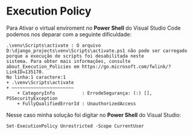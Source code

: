 # Execution Policy

Para Ativar o virtual enviroment no __Power Shell__ do Visual Studio Code podemos nos deparar com a seguinte dificuldade:

```
.\venv\Scripts\activate : O arquivo D:\django_projects\venv\Scripts\activate.ps1 não pode ser carregado porque a execução de scripts foi desabilitada neste 
sistema. Para obter mais informações, consulte about_Execution_Policies em https://go.microsoft.com/fwlink/?LinkID=135170.
No linha:1 caractere:1
+ .\venv\Scripts\activate
+ ~~~~~~~~~~~~~~~~~~~~~~~
    + CategoryInfo          : ErrodeSegurança: (:) [], PSSecurityException
    + FullyQualifiedErrorId : UnauthorizedAccess
```

Nesse caso minha solução foi digitar no __Power Shell__ do Visual Studio:

```Set-ExecutionPolicy Unrestricted -Scope CurrentUser```
